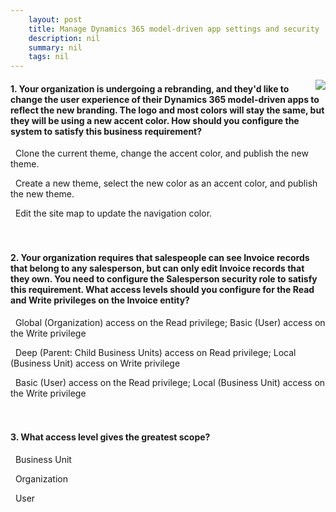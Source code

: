 ```yaml
---
    layout: post
    title: Manage Dynamics 365 model-driven app settings and security 
    description: nil
    summary: nil
    tags: nil
---
```



 <a target="_blank" href="https://docs.microsoft.com/en-us/learn/modules/manage-dynamics-365-model-driven-app-settings-security/knowledge-check/"><i class="fas fa-external-link-alt"></i> </a>
 <img align="right" src="https://docs.microsoft.com/en-us/learn/achievements/manage-dynamics-365-model-driven-app-settings-security.svg">
####  1. Your organization is undergoing a rebranding, and they'd like to change the user experience of their Dynamics 365 model-driven apps to reflect the new branding. The logo and most colors will stay the same, but they will be using a new accent color. How should you configure the system to satisfy this business requirement?


<i class='fas fa-check-square' style='color: Dodgerblue;'></i> &nbsp;&nbsp;Clone the current theme, change the accent color, and publish the new theme.

<i class='far fa-square'></i> &nbsp;&nbsp;Create a new theme, select the new color as an accent color, and publish the new theme.

<i class='far fa-square'></i> &nbsp;&nbsp;Edit the site map to update the navigation color.
<br />
<br />
<br />

####  2. Your organization requires that salespeople can see Invoice records that belong to any salesperson, but can only edit Invoice records that they own. You need to configure the Salesperson security role to satisfy this requirement. What access levels should you configure for the Read and Write privileges on the Invoice entity?


<i class='fas fa-check-square' style='color: Dodgerblue;'></i> &nbsp;&nbsp;Global (Organization) access on the Read privilege; Basic (User) access on the Write privilege

<i class='far fa-square'></i> &nbsp;&nbsp;Deep (Parent: Child Business Units) access on Read privilege; Local (Business Unit) access on Write privilege

<i class='far fa-square'></i> &nbsp;&nbsp;Basic (User) access on the Read privilege; Local (Business Unit) access on the Write privilege
<br />
<br />
<br />

####  3. What access level gives the greatest scope?


<i class='far fa-square'></i> &nbsp;&nbsp;Business Unit

<i class='fas fa-check-square' style='color: Dodgerblue;'></i> &nbsp;&nbsp;Organization

<i class='far fa-square'></i> &nbsp;&nbsp;User
<br />
<br />
<br />
